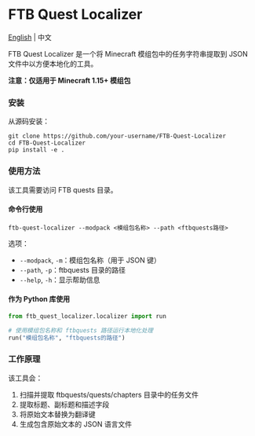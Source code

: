 # FTB Quest Localizer

[English](README.md) | 中文

FTB Quest Localizer 是一个将 Minecraft 模组包中的任务字符串提取到 JSON 文件中以方便本地化的工具。

**注意：仅适用于 Minecraft 1.15+ 模组包**

### 安装

从源码安装：
```
git clone https://github.com/your-username/FTB-Quest-Localizer
cd FTB-Quest-Localizer
pip install -e .
```

### 使用方法

该工具需要访问 FTB quests 目录。

#### 命令行使用
```
ftb-quest-localizer --modpack <模组包名称> --path <ftbquests路径>
```

选项：
- `--modpack`, `-m`：模组包名称（用于 JSON 键）
- `--path`, `-p`：ftbquests 目录的路径
- `--help`, `-h`：显示帮助信息

#### 作为 Python 库使用
```python
from ftb_quest_localizer.localizer import run

# 使用模组包名称和 ftbquests 路径运行本地化处理
run("模组包名称", "ftbquests的路径")
```

### 工作原理
该工具会：
1. 扫描并提取 ftbquests/quests/chapters 目录中的任务文件
2. 提取标题、副标题和描述字段
3. 将原始文本替换为翻译键
4. 生成包含原始文本的 JSON 语言文件